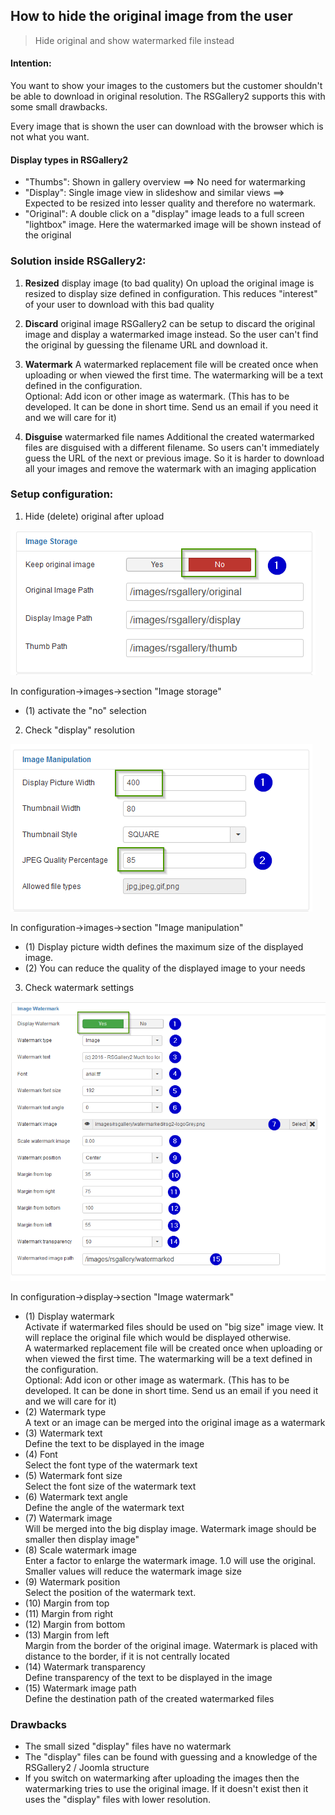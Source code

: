 ## How to hide the original image from the user
   > Hide original and show watermarked file instead

#### Intention:
You want to show your images to the customers but the customer shouldn't be able to download in original resolution.
The RSGallery2 supports this with some small drawbacks.

Every image that is shown the user can download with the browser which is not what you want.

#### Display types in RSGallery2

* "Thumbs": Shown in gallery overview ==> No need for watermarking
* "Display": Single image view in slideshow and similar views ==> Expected to be resized into lesser quality and therefore no watermark.
* "Original": A double click on a "display" image leads to a full screen "lightbox" image. Here the watermarked image will be shown instead of the original

### Solution inside RSGallery2:

1) **Resized** display image (to bad quality)
On upload the original image is resized to display size defined in configuration.
This reduces "interest" of your user to download with this bad quality

2) **Discard** original image
RSGallery2 can be setup to discard the original image and display a watermarked image instead. So the user can't find the original by guessing the filename URL and download it.

3) **Watermark**
A watermarked replacement file will be created once when uploading or when viewed the first time.
The watermarking will be a text defined in the configuration.  
Optional: Add icon or other image as watermark. (This has to be developed. It can be done in short time. Send us an email if you need it and we will care for it)

3) **Disguise** watermarked file names
Additional the created watermarked files are disguised with a different filename.
So users can't immediately guess the URL of the next or previous image. So it is harder to download all your images and remove the watermark with an imaging application

### Setup configuration:

1. Hide (delete) original after upload

 ![Image manipulation](https://github.com/RSGallery2/RSGallery2_Project/blob/master/Documentation/Images/watermark.config.image.storage.png?raw=true)

 In configuration->images->section "Image storage"  
 * (1) activate the "no" selection  

2. Check "display" resolution

 ![Image manipulation](https://github.com/RSGallery2/RSGallery2_Project/blob/master/Documentation/Images/watermark.config.image.manipulation.png?raw=true)

 In configuration->images->section "Image manipulation"  
 * (1) Display picture width defines the maximum size of the displayed image.  
 * (2) You can reduce the quality of the displayed image to your needs

3. Check watermark settings

 ![Image manipulation](https://github.com/RSGallery2/RSGallery2_Project/blob/master/Documentation/Images/watermark.config.display.watermark.png?raw=true)

 In configuration->display->section "Image watermark"  
 * (1) Display watermark  
    Activate if watermarked files should be used on "big size" image view. It will replace the original file which would be displayed otherwise.  
    A watermarked replacement file will be created once when uploading or when viewed the first time.
    The watermarking will be a text defined in the configuration.   
    Optional: Add icon or other image as watermark. (This has to be developed. It can be done in short time. Send us an email if you need it and we will care for it)
  * (2) Watermark type  
      A text or an image can be merged into the original image as a watermark
  * (3) Watermark text  
      Define the text to be displayed in the image  
 * (4) Font  
     Select the font type of the watermark text  
 * (5) Watermark font size  
     Select the font size of the watermark text  
 * (6) Watermark text angle   
     Define the angle of the watermark text  
 * (7) Watermark image  
      Will be merged into the big display image. Watermark image should be smaller then display image"
 * (8) Scale watermark image   
     Enter a factor to enlarge the watermark image. 1.0 will use the original. Smaller values will reduce the watermark image size
 * (9) Watermark position  
     Select the position of the watermark text.
 * (10) Margin from top  
 * (11) Margin from right  
 * (12) Margin from bottom  
 * (13) Margin from left  
     Margin from the border of the original image. Watermark is placed with distance to the border, if it is not centrally located
 * (14) Watermark transparency  
     Define transparency of the text to be displayed in the image  
 * (15) Watermark image path  
     Define the destination path of the created watermarked files  


### Drawbacks
* The small sized "display" files have no watermark
* The "display" files can be found with guessing and a knowledge of the RSGallery2 / Joomla structure
* If you switch on watermarking after uploading the images then the watermarking tries to use the original image. If it doesn't exist then it uses the "display" files with lower resolution.
